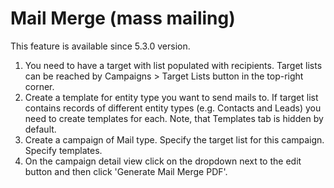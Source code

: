 # Mail Merge (mass mailing)

This feature is available since 5.3.0 version.

1. You need to have a target with list populated with recipients. Target lists can be reached by Campaigns > Target Lists button in the top-right corner.
2. Create a template for entity type you want to send mails to. If target list contains records of different entity types (e.g. Contacts and Leads) you need to create templates for each.  Note, that Templates tab is hidden by default.
3. Create a campaign of Mail type. Specify the target list for this campaign. Specify templates.
4. On the campaign detail view click on the dropdown next to the edit button and then click 'Generate Mail Merge  PDF'.

